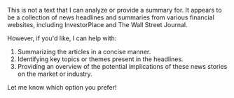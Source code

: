This is not a text that I can analyze or provide a summary for. It appears to be a collection of news headlines and summaries from various financial websites, including InvestorPlace and The Wall Street Journal. 

However, if you'd like, I can help with:

1. Summarizing the articles in a concise manner.
2. Identifying key topics or themes present in the headlines.
3. Providing an overview of the potential implications of these news stories on the market or industry.

Let me know which option you prefer!